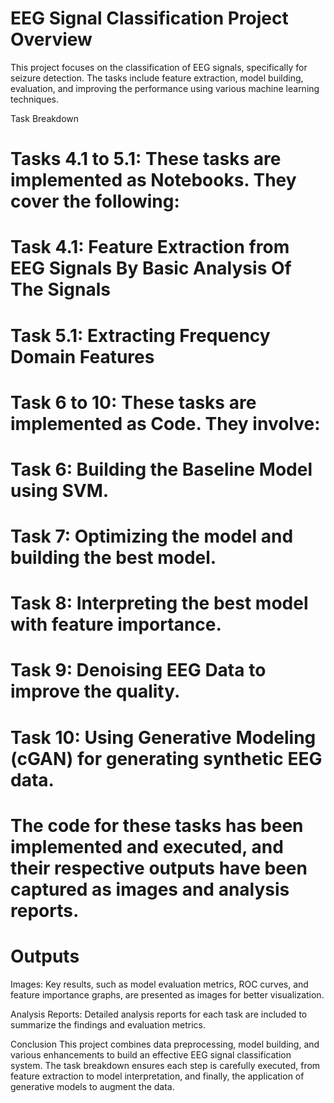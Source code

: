 # EEG Signal Classification Project Overview

This project focuses on the classification of EEG signals, specifically for seizure detection. The tasks include feature extraction, model building, evaluation, and improving the performance using various machine learning techniques.

Task Breakdown
# Tasks 4.1 to 5.1: These tasks are implemented as Notebooks. They cover the following:
# Task 4.1: Feature Extraction from EEG Signals By Basic Analysis Of The Signals 
# Task 5.1: Extracting Frequency Domain Features

# Task 6 to 10: These tasks are implemented as Code. They involve:

# Task 6: Building the Baseline Model using SVM.
# Task 7: Optimizing the model and building the best model.
# Task 8: Interpreting the best model with feature importance.
# Task 9: Denoising EEG Data to improve the quality.
# Task 10: Using Generative Modeling (cGAN) for generating synthetic EEG data.
# The code for these tasks has been implemented and executed, and their respective outputs have been captured as images and analysis reports.

# Outputs
Images: Key results, such as model evaluation metrics, ROC curves, and feature importance graphs, are presented as images for better visualization.

Analysis Reports: Detailed analysis reports for each task are included to summarize the findings and evaluation metrics.

Conclusion
This project combines data preprocessing, model building, and various enhancements to build an effective EEG signal classification system. The task breakdown ensures each step is carefully executed, from feature extraction to model interpretation, and finally, the application of generative models to augment the data.
